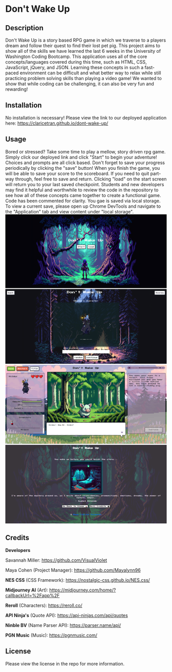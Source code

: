 # Don't Wake Up

## Description

Don't Wake Up is a story based RPG game in which we traverse to a players dream and follow their quest to find their lost pet pig. This project aims to show all of the skills we have learned the last 6 weeks in the University of Washington Coding Bootcamp. This application uses all of the core concepts/languages covered during this time, such as HTML, CSS, JavaScript, jQuery, and JSON. Learning these concepts in such a fast-paced environment can be difficult and what better way to relax while still practicing problem solving skills than playing a video game! We wanted to show that while coding can be challenging, it can also be very fun and rewarding!

## Installation

No installation is necessary! Please view the link to our deployed application here: https://claricetran.github.io/dont-wake-up/

## Usage

Bored or stressed? Take some time to play a mellow, story driven rpg game. Simply click our deployed link and click "Start" to begin your adventure! Choices and prompts are all click based. Don't forget to save your progress periodically by clicking the "save" button! When you finish the game, you will be able to save your score to the scoreboard. If you need to quit part-way through, feel free to save and return. Clicking "load" on the start screen will return you to your last saved checkpoint. Students and new developers may find it helpful and worthwhile to review the code in the repository to see how all of these concepts came together to create a functional game. Code has been commented for clarity. You gae is saved via local storage. To view a current save, please open up Chrome DevTools and navigate to the "Application" tab and view content under "local storage".
![dont wake up start page screenshot](./assets/images/dwu-start.png)
![dont wake up character select screenshot](./assets/images/dwu-character-select.png)
![dont wake up main game screenshot](./assets/images/dwu-main-game.png)
![dont wake up endgame screenshot](./assets/images/dwu-endgame.png)

## Credits

**Developers**  

Savannah Miller: https://github.com/VisualViolet  

Maya Cohen (Project Manager): https://github.com/Mayalynn96

**NES CSS** (CSS Framework): https://nostalgic-css.github.io/NES.css/  

**Midjourney AI** (Art): https://midjourney.com/home/?callbackUrl=%2Fapp%2F  

**Reroll** (Characters): https://reroll.co/  

**API Ninja's** (Quote API): https://api-ninjas.com/api/quotes  

**Ninble BV** (Name Parser API): https://parser.name/api/  

**PGN Music** (Music): https://pgnmusic.com/  


## License

Please view the license in the repo for more information.


